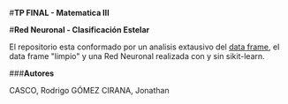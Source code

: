 #**TP FINAL - Matematica III**

#**Red Neuronal - Clasificación Estelar**

El repositorio esta conformado por un analisis extausivo del [data frame](https://www.kaggle.com/datasets/fedesoriano/stellar-classification-dataset-sdss17), el data frame "limpio" y una Red Neuronal realizada con y sin sikit-learn.

###**Autores**

CASCO, Rodrigo
GÓMEZ CIRANA, Jonathan
